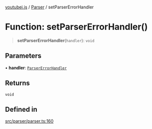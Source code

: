 [youtubei.js](../../../README.md) / [Parser](../README.md) / setParserErrorHandler

# Function: setParserErrorHandler()

> **setParserErrorHandler**(`handler`): `void`

## Parameters

• **handler**: [`ParserErrorHandler`](../type-aliases/ParserErrorHandler.md)

## Returns

`void`

## Defined in

[src/parser/parser.ts:160](https://github.com/LuanRT/YouTube.js/blob/4729016fb98e7045ee4043857be7eef780c01e35/src/parser/parser.ts#L160)
